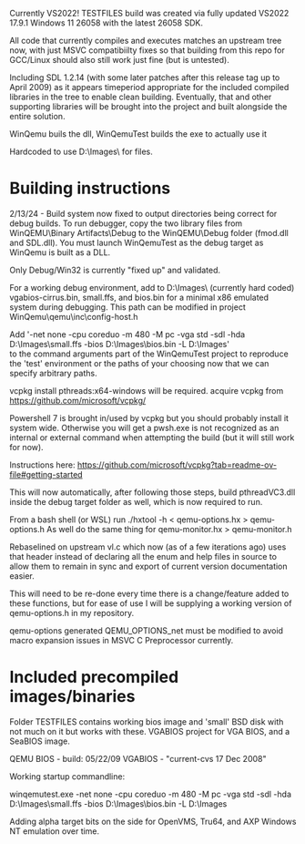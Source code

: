 ﻿Currently VS2022! TESTFILES build was created via fully updated
VS2022 17.9.1 Windows 11 26058 with the latest 26058 SDK.

All code that currently compiles and executes matches an upstream tree now, with 
just MSVC compatibiilty fixes so that building from this repo for GCC/Linux should
also still work just fine (but is untested).

Including SDL 1.2.14 (with some later patches after this release tag up to April 2009)
as it appears timeperiod appropriate for the included compiled libraries in the tree 
to enable clean building. Eventually, that and other supporting libraries will be brought
into the project and built alongside the entire solution.

WinQemu buils the dll, WinQemuTest builds the exe to actually use it

Hardcoded to use D:\Images\ for files.

# Building instructions

2/13/24 - Build system now fixed to output directories being correct for debug builds. 
To run debugger, copy the two library files from WinQEMU\Binary Artifacts\Debug to the 
WinQEMU\Debug folder (fmod.dll and SDL.dll). You must launch WinQemuTest as the debug
target as WinQemu is built as a DLL.

Only Debug/Win32 is currently "fixed up" and validated. 

For a working debug environment, add to D:\Images\ (currently hard coded) vgabios-cirrus.bin, 
small.ffs, and bios.bin for a minimal x86 emulated system during debugging. This path can 
be modified in project WinQemu\qemu\inc\config-host.h

Add '-net none -cpu coreduo -m 480 -M pc -vga std -sdl -hda D:\Images\small.ffs -bios D:\Images\bios.bin -L D:\Images'  
to the command arguments part of the WinQemuTest project to reproduce the 'test' environment
or the paths of your choosing now that we can specify arbitrary paths. 

vcpkg install pthreads:x64-windows will be required. acquire vcpkg from
https://github.com/microsoft/vcpkg/ 

Powershell 7 is brought in/used by vcpkg but you should probably install it system wide.
Otherwise you will get a pwsh.exe is not recognized as an internal or external command 
when attempting the build (but it will still work for now). 

Instructions here: https://github.com/microsoft/vcpkg?tab=readme-ov-file#getting-started

This will now automatically, after following those steps, build pthreadVC3.dll inside the
debug target folder as well, which is now required to run. 

From a bash shell (or WSL) run ./hxtool -h < qemu-options.hx > qemu-options.h
As well do the same thing for qemu-monitor.hx > qemu-monitor.h

Rebaselined on upstream vl.c which now (as of a few iterations ago) uses that header
instead of declaring all the enum and help files in source to allow them to remain in 
sync and export of current version documentation easier.

This will need to be re-done every time there is a change/feature added to these functions,
but for ease of use I will be supplying a working version of qemu-options.h in my repository.

qemu-options generated QEMU_OPTIONS_net must be modified to avoid macro expansion issues
in MSVC C Preprocessor currently. 

# Included precompiled images/binaries

Folder TESTFILES contains working bios image and 'small' BSD disk with not much on it
but works with these. VGABIOS project for VGA BIOS, and a SeaBIOS image.

QEMU BIOS - build: 05/22/09
VGABIOS - "current-cvs 17 Dec 2008"

Working startup commandline:

winqemutest.exe -net none -cpu coreduo -m 480 -M pc -vga std -sdl -hda D:\Images\small.ffs -bios D:\Images\bios.bin -L D:\Images

Adding alpha target bits on the side for OpenVMS, Tru64, and AXP Windows NT emulation over time. 